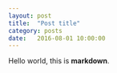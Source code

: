```yaml
---
layout: post
title:  "Post title"
category: posts
date:   2016-08-01 10:00:00
---
```


Hello world, this is **markdown**.

